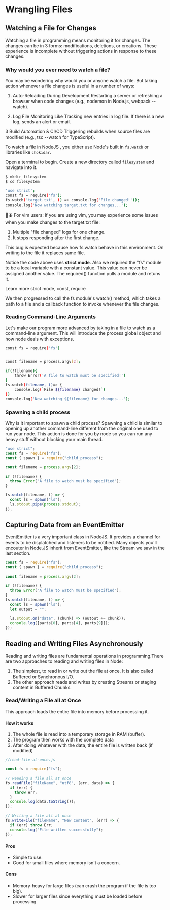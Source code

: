 # Wrangling Files

## Watching a File for Changes

Watching a file in programming means monitoring it for changes. The changes can be in 3 forms: modifications, deletions, or creations. These experience is incomplete without triggering actions in response to these changes.

### Why would you ever need to watch a file?

You may be wondering why would you or anyone watch a file.
But taking action whenever a file changes is useful in a number of ways:

1. Auto-Reloading During Development
   Restarting a server or refreshing a browser when code changes (e.g., nodemon in Node.js, webpack --watch).

2. Log File Monitoring
   Like Tracking new entries in log file. If there is a new log, sends an alert or email.

3 Build Automation & CI/CD
Triggering rebuilds when source files are modified (e.g., tsc --watch for TypeScript).

To watch a file in NodeJS , you either use Node's built in `fs.watch` or libraries like `chokidar`.

Open a terminal to begin. Create a new directory called `filesystem` and navigate into it.

```bash
$ mkdir filesystem
$ cd filesystem
```

```bash
'use strict';
const fs = require('fs');
fs.watch('target.txt', () => console.log('File changed!'));
console.log('Now watching target.txt for changes...');
```

🐛🪲 For vim users: If you are using vim, you may experience some issues when you make changes to the target.txt file:

1. Multiple "file changed" logs for one change.
2. It stops responding after the first change.

This bug is expected because how fs.watch behave in this environment. On writing to the file it replaces same file.

Notice the code above uses **strict mode**. Also we required the "fs" module to be a local variable with a constant value. This value can never be assigned another value. The required() function pulls a module and retuns it.

Learn more strict mode, const, require

We then progressed to call the fs module's watch() method, which takes a path to a file and a callback function to invoke whenever the file changes.

### Reading Command-Line Arguments

Let's make our program more advanced by taking in a file to watch as a command-line argument. This will introduce the process global object and how node deals with exceptions.

```bash
const fs = require('fs')


const filename = process.argv[2];

if(!filename){
    throw Error('A file to watch must be specified!')
}
fs.watch(filename, ()=> {
    console.log(`File ${filename} changed!`)
})
console.log('Now watching ${filename} for changes...');
```

### Spawning a child process

Why is it important to spawn a child process?
Spawning a child is similar to opening up another command-line different from the original one used to run your node. This action is done for you by node so you can run any heavy stuff without blocking your main thread.

```js
"use strict";
const fs = require("fs");
const { spawn } = require("child_process");

const filename = process.argv[2];

if (!filename) {
  throw Error("A file to watch must be specified");
}

fs.watch(filename, () => {
  const ls = spawn("ls");
  ls.stdout.pipe(process.stdout);
});
```

## Capturing Data from an EventEmitter

EventEmitter is a very important class in NodeJS. It provides a channel for events to be displatched and listeners to be notified. Many objects you'll encouter in Node.JS inherit from EventEmitter, like the Stream we saw in the last section.

```js
const fs = require("fs");
const { spawn } = require("child_process");

const filename = process.argv[2];

if (!filename) {
  throw Error("A file to watch must be specified");
}
fs.watch(filename, () => {
  const ls = spawn("ls");
  let output = "";

  ls.stdout.on("data", (chunk) => (outout += chunk));
  console.log([parts[0], parts[4], parts[9]]);
});
```

## Reading and Writing Files Asynchronously

Reading and writing files are fundamental operations in programming.There are two approaches to reading and writing files in Node:

1. The simplest, to read in or write out the file at once. It is also called Buffered or Synchronous I/O.
2. The other approach reads and writes by creating Streams or staging content in Buffered Chunks.

### Read/Writing a File all at Once

This approach loads the entire file into memory before processing it.

#### How it works

1.  The whole file is read into a temporary storage in RAM (buffer).
2.  The program then works with the complete data
3.  After doing whatever with the data, the entire file is written back (if modified)

```js
//read-file-at-once.js

const fs = require("fs");

// Reading a file all at once
fs.readFile("fileName", "utf8", (err, data) => {
  if (err) {
    throw err;
  }
  console.log(data.toString());
});

// Writing a file all at once
fs.writeFile("fileName", "New Content", (err) => {
  if (err) throw Err;
  console.log("File written successfully");
});
```

#### Pros

- Simple to use.
- Good for small files where memory isn't a concern.

#### Cons

- Memory-heavy for large files (can crash the program if the file is too big).
- Slower for larger files since everything must be loaded before processing.
